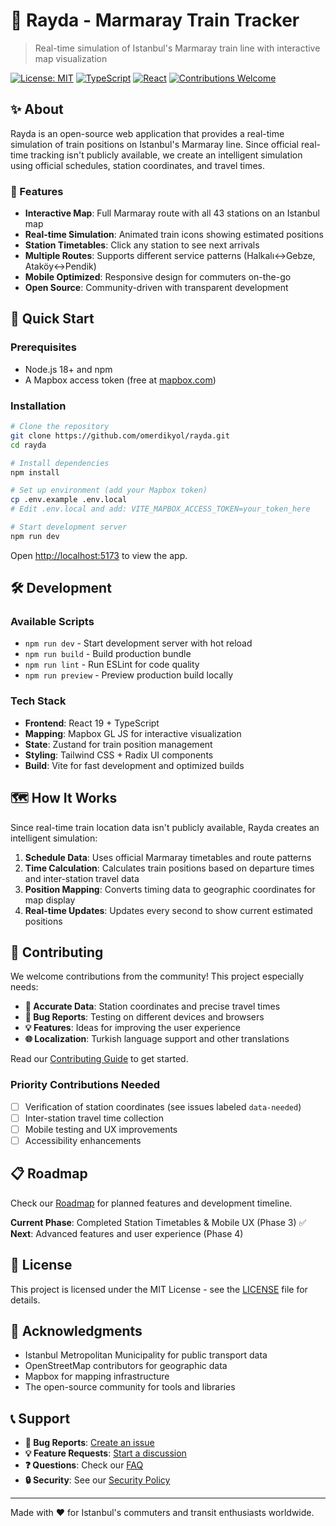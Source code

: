 # 🚊 Rayda - Marmaray Train Tracker

> Real-time simulation of Istanbul's Marmaray train line with interactive map visualization

[![License: MIT](https://img.shields.io/badge/License-MIT-yellow.svg)](https://opensource.org/licenses/MIT)
[![TypeScript](https://img.shields.io/badge/TypeScript-5.8-blue.svg)](https://www.typescriptlang.org/)
[![React](https://img.shields.io/badge/React-19-61dafb.svg)](https://reactjs.org/)
[![Contributions Welcome](https://img.shields.io/badge/contributions-welcome-brightgreen.svg)](CONTRIBUTING.md)

## ✨ About

Rayda is an open-source web application that provides a real-time simulation of train positions on Istanbul's Marmaray line. Since official real-time tracking isn't publicly available, we create an intelligent simulation using official schedules, station coordinates, and travel times.

### 🎯 Features

- **Interactive Map**: Full Marmaray route with all 43 stations on an Istanbul map
- **Real-time Simulation**: Animated train icons showing estimated positions
- **Station Timetables**: Click any station to see next arrivals
- **Multiple Routes**: Supports different service patterns (Halkalı↔Gebze, Ataköy↔Pendik)
- **Mobile Optimized**: Responsive design for commuters on-the-go
- **Open Source**: Community-driven with transparent development

## 🚀 Quick Start

### Prerequisites
- Node.js 18+ and npm
- A Mapbox access token (free at [mapbox.com](https://mapbox.com))

### Installation

```bash
# Clone the repository
git clone https://github.com/omerdikyol/rayda.git
cd rayda

# Install dependencies
npm install

# Set up environment (add your Mapbox token)
cp .env.example .env.local
# Edit .env.local and add: VITE_MAPBOX_ACCESS_TOKEN=your_token_here

# Start development server
npm run dev
```

Open [http://localhost:5173](http://localhost:5173) to view the app.

## 🛠 Development

### Available Scripts

- `npm run dev` - Start development server with hot reload
- `npm run build` - Build production bundle
- `npm run lint` - Run ESLint for code quality
- `npm run preview` - Preview production build locally

### Tech Stack

- **Frontend**: React 19 + TypeScript
- **Mapping**: Mapbox GL JS for interactive visualization
- **State**: Zustand for train position management
- **Styling**: Tailwind CSS + Radix UI components
- **Build**: Vite for fast development and optimized builds

## 🗺 How It Works

Since real-time train location data isn't publicly available, Rayda creates an intelligent simulation:

1. **Schedule Data**: Uses official Marmaray timetables and route patterns
2. **Time Calculation**: Calculates train positions based on departure times and inter-station travel data
3. **Position Mapping**: Converts timing data to geographic coordinates for map display
4. **Real-time Updates**: Updates every second to show current estimated positions

## 🤝 Contributing

We welcome contributions from the community! This project especially needs:

- **📍 Accurate Data**: Station coordinates and precise travel times
- **🐛 Bug Reports**: Testing on different devices and browsers
- **💡 Features**: Ideas for improving the user experience
- **🌐 Localization**: Turkish language support and other translations

Read our [Contributing Guide](CONTRIBUTING.md) to get started.

### Priority Contributions Needed

- [ ] Verification of station coordinates (see issues labeled `data-needed`)
- [ ] Inter-station travel time collection
- [ ] Mobile testing and UX improvements
- [ ] Accessibility enhancements

## 📋 Roadmap

Check our [Roadmap](ROADMAP.md) for planned features and development timeline.

**Current Phase**: Completed Station Timetables & Mobile UX (Phase 3) ✅  
**Next**: Advanced features and user experience (Phase 4)

## 📄 License

This project is licensed under the MIT License - see the [LICENSE](LICENSE) file for details.

## 🙏 Acknowledgments

- Istanbul Metropolitan Municipality for public transport data
- OpenStreetMap contributors for geographic data
- Mapbox for mapping infrastructure
- The open-source community for tools and libraries

## 📞 Support

- **🐛 Bug Reports**: [Create an issue](https://github.com/omerdikyol/rayda/issues/new/choose)
- **💡 Feature Requests**: [Start a discussion](https://github.com/omerdikyol/rayda/discussions)
- **❓ Questions**: Check our [FAQ](https://github.com/omerdikyol/rayda/discussions/categories/q-a)
- **🔒 Security**: See our [Security Policy](SECURITY.md)

---

Made with ❤️ for Istanbul's commuters and transit enthusiasts worldwide.